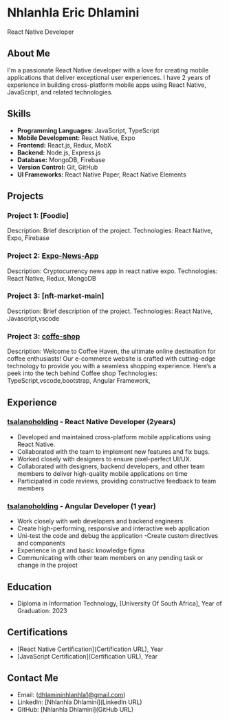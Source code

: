 # Nhlanhla Eric Dhlamini
React Native Developer

## About Me
I'm a passionate React Native developer with a love for creating mobile applications that deliver exceptional user experiences. I have 2 years of experience in building cross-platform mobile apps using React Native, JavaScript, and related technologies.

## Skills
- **Programming Languages:** JavaScript, TypeScript
- **Mobile Development:** React Native, Expo
- **Frontend:** React.js, Redux, MobX
- **Backend:** Node.js, Express.js
- **Database:** MongoDB, Firebase
- **Version Control:** Git, GitHub
- **UI Frameworks:** React Native Paper, React Native Elements

## Projects
### Project 1: [Foodie] 
Description: Brief description of the project.
Technologies: React Native, Expo, Firebase

### Project 2: [Expo-News-App](https://github.com/imrohit007/React-Native-Expo-News-App.git)
Description: Cryptocurrency news app in react native expo.
Technologies: React Native, Redux, MongoDB

### Project 3: [nft-market-main]
Description: Brief description of the project.
Technologies: React Native, Javascript,vscode

### Project 3: [coffe-shop](https://coffeeshop-n4ny.onrender.com)
Description: Welcome to Coffee Haven, the ultimate online destination for coffee enthusiasts! Our e-commerce website is crafted with cutting-edge technology to provide you with a seamless shopping experience. Here’s a peek into the tech behind Coffee shop
Technologies: TypeScript,vscode,bootstrap, Angular Framework,

## Experience
### [tsalanoholding](https://www.tsalanoholdings.co.za) - React Native Developer (2years)
- Developed and maintained cross-platform mobile applications using React Native.
- Collaborated with the team to implement new features and fix bugs.
- Worked closely with designers to ensure pixel-perfect UI/UX.
-  Collaborated with designers, backend developers, and other team members to deliver high-quality mobile applications on time 
- Participated in code reviews, providing constructive feedback to team members 

### [tsalanoholding](https://www.tsalanoholdings.co.za) - Angular Developer (1 year)
- Work closely with web developers and backend engineers 
- Create high-performing, responsive and interactive web application 
- Uni-test the code and debug the application 
-Create custom directives and components 
- Experience in git  and basic knowledge figma 
- Communicating with other team members on any pending task or change in the project 

## Education
- Diploma in Information Technology, [University Of South Africa], Year of Graduation: 2023

## Certifications
- [React Native Certification](Certification URL), Year
- [JavaScript Certification](Certification URL), Year

## Contact Me
- Email: (dhlamininhlanhla1@gmail.com)
- LinkedIn: [Nhlanhla Dhlamini](LinkedIn URL)
- GitHub: [Nhlanhla Dhlamini](GitHub URL)
